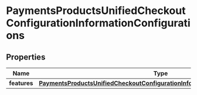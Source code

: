 
# PaymentsProductsUnifiedCheckoutConfigurationInformationConfigurations

## Properties
Name | Type | Description | Notes
------------ | ------------- | ------------- | -------------
**features** | [**PaymentsProductsUnifiedCheckoutConfigurationInformationConfigurationsFeatures**](PaymentsProductsUnifiedCheckoutConfigurationInformationConfigurationsFeatures.md) |  |  [optional]



